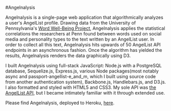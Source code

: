 #Angelnalysis

Angelnalysis is a single-page web application that algorithmically analyzes a user's AngelList profile. Drawing data from the University of Pennsylvania's <a href=http://wwbp.org/>Word Well-Being Project</a>, Angelnalysis applies the statistical correlations the researchers at Penn found between words used on social media and personality types to the text written by an AngelList user. In order to collect all this text, Angelnalysis hits upwards of 50 AngelList API endpoints in an asynchronous fashion. Once the algorithm has yielded the results, Angelnalysis renders the data graphically using D3. 

I built Angelnalysis using full-stack JavaScript: Node.js with a PostgreSQL database, Sequelize.js, Express.js, various Node packages(most notably async and passport-angellist-e_and_m, which I built using source code from another authentication system), Backbone.js, Handlebars.js, and D3.js. I also formatted and styled with HTML5 and CSS3. My sole API was <a href=https://angel.co/api>the AngelList API</a>, but I became intimately familiar with it through extended use.  

Please find Angelnalysis, deployed to Heroku, <a href=http://angelnalysis.herokuapp.com/>here</a>.
